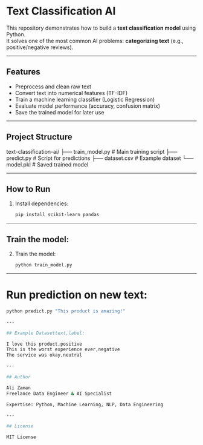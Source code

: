 # Text Classification AI

This repository demonstrates how to build a **text classification model** using Python.  
It solves one of the most common AI problems: **categorizing text** (e.g., positive/negative reviews).  

---

##  Features
- Preprocess and clean raw text
- Convert text into numerical features (TF-IDF)
- Train a machine learning classifier (Logistic Regression)
- Evaluate model performance (accuracy, confusion matrix)
- Save the trained model for later use

---

##  Project Structure
text-classification-ai/
├── train_model.py # Main training script
├── predict.py # Script for predictions
├── dataset.csv # Example dataset
└── model.pkl # Saved trained model

---

##  How to Run
1. Install dependencies:
   ```bash
   pip install scikit-learn pandas
---

##  Train the model:
2. Train the model:
   ```bash
   python train_model.py


---

# Run prediction on new text:
   ```bash
   python predict.py "This product is amazing!"

---

## Example Datasettext,label:

I love this product,positive
This is the worst experience ever,negative
The service was okay,neutral

---

## Author 

Ali Zaman
Freelance Data Engineer & AI Specialist

Expertise: Python, Machine Learning, NLP, Data Engineering

---

## License

MIT License

